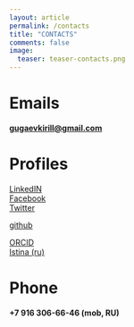 ```yaml
---
layout: article
permalink: /contacts
title: "CONTACTS"
comments: false
image:
  teaser: teaser-contacts.png
---
```


# Emails
**gugaevkirill@gmail.com**   
  
# Profiles
[LinkedIN](https://www.linkedin.com/in/kirillgugaev/)   
[Facebook](https://www.facebook.com/kirill117)   
[Twitter](https://twitter.com/kirillgugaev)     
  
[github](https://github.com/ikashnitsky)   
  
[ORCID](http://orcid.org/0000-0001-9466-6767)  
[Istina (ru)](https://istina.msu.ru/profile/gugaevkirill/)   
  
# Phone
**+7 916 306-66-46 (mob, RU)**   
